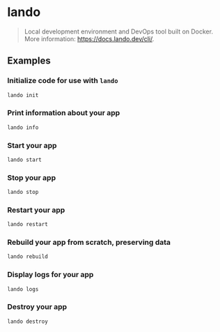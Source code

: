 # lando

> Local development environment and DevOps tool built on Docker. More information: <https://docs.lando.dev/cli/>.

## Examples

### Initialize code for use with `lando`

```bash
lando init
```

### Print information about your app

```bash
lando info
```

### Start your app

```bash
lando start
```

### Stop your app

```bash
lando stop
```

### Restart your app

```bash
lando restart
```

### Rebuild your app from scratch, preserving data

```bash
lando rebuild
```

### Display logs for your app

```bash
lando logs
```

### Destroy your app

```bash
lando destroy
```

